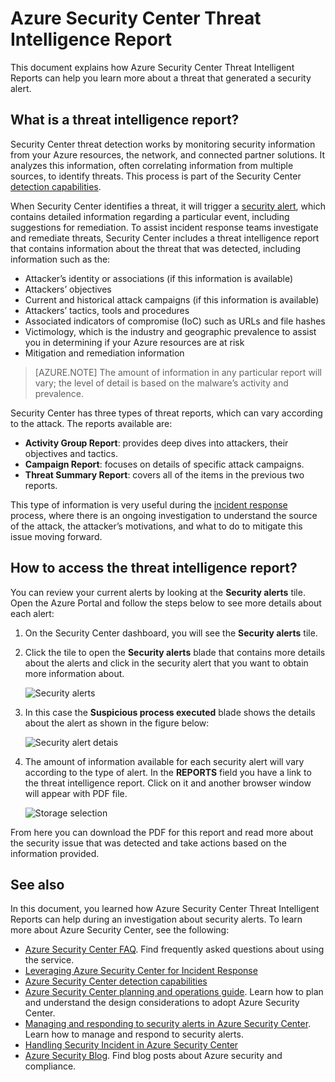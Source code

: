 <properties
   pageTitle="Azure Security Center Threat Intelligence Report | Microsoft Azure"
   description="This document helps you to use Azure Security Center Threat Intelligent Reports during an investigation to find more information regarding a security alert."
   services="security-center"
   documentationCenter="na"
   authors="YuriDio"
   manager="swadhwa"
   editor=""/>

<tags
   ms.service="security-center"
   ms.devlang="na"
   ms.topic="hero-article"
   ms.tgt_pltfrm="na"
   ms.workload="na"
   ms.date="10/17/2016"
   ms.author="yurid"/>

# <a name="azure-security-center-threat-intelligence-report"></a>Azure Security Center Threat Intelligence Report
This document explains how Azure Security Center Threat Intelligent Reports can help you learn more about a threat that generated a security alert.

## <a name="what-is-a-threat-intelligence-report"></a>What is a threat intelligence report?
Security Center threat detection works by monitoring security information from your Azure resources, the network, and connected partner solutions. It analyzes this information, often correlating information from multiple sources, to identify threats. This process is part of the Security Center [detection capabilities](security-center-detection-capabilities.md). 

When Security Center identifies a threat, it will trigger a [security alert](security-center-managing-and-responding-alerts.md), which contains detailed information regarding a particular event, including suggestions for remediation. To assist incident response teams investigate and remediate threats, Security Center includes a threat intelligence report that contains information about the threat that was detected, including information such as the: 

- Attacker’s identity or associations (if this information is available)
- Attackers’ objectives
- Current and historical attack campaigns (if this information is available)
- Attackers’ tactics, tools and procedures
- Associated indicators of compromise (IoC) such as URLs and file hashes
- Victimology, which is the industry and geographic prevalence to assist you in determining if your Azure resources are at risk
- Mitigation and remediation information

>[AZURE.NOTE] The amount of information in any particular report will vary; the level of detail is based on the malware’s activity and prevalence.

Security Center has three types of threat reports, which can vary according to the attack. The reports available are:

- **Activity Group Report**: provides deep dives into attackers, their objectives and tactics.
- **Campaign Report**: focuses on details of specific attack campaigns. 
- **Threat Summary Report**: covers all of the items in the previous two reports.

This type of information is very useful during the [incident response](security-center-incident-response.md) process, where there is an ongoing investigation to understand the source of the attack, the attacker’s motivations, and what to do to mitigate this issue moving forward. 

## <a name="how-to-access-the-threat-intelligence-report"></a>How to access the threat intelligence report?

You can review your current alerts by looking at the **Security alerts** tile. Open the Azure Portal and follow the steps below to see more details about each alert:

1. On the Security Center dashboard, you will see the **Security alerts** tile.

2. Click the tile to open the **Security alerts** blade that contains more details about the alerts and click in the security alert that you want to obtain more information about.

    ![Security alerts](./media/security-center-threat-report/security-center-threat-report-fig1.png)

3. In this case the **Suspicious process executed** blade shows the details about the alert as shown in the figure below:

    ![Security alert detais](./media/security-center-threat-report/security-center-threat-report-fig2.png)

4.  The amount of information available for each security alert will vary according to the type of alert. In the **REPORTS** field you have a link to the threat intelligence report. Click on it and another browser window will appear with PDF file.

    ![Storage selection](./media/security-center-threat-report/security-center-threat-report-fig3.png)

From here you can download the PDF for this report and read more about the security issue that was detected and take actions based on the information provided.

## <a name="see-also"></a>See also

In this document, you learned how Azure Security Center Threat Intelligent Reports can help during an investigation about security alerts. To learn more about Azure Security Center, see the following:

- [Azure Security Center FAQ](security-center-faq.md). Find frequently asked questions about using the service.
- [Leveraging Azure Security Center for Incident Response](security-center-incident-response.md)
- [Azure Security Center detection capabilities](security-center-detection-capabilities.md)
- [Azure Security Center planning and operations guide](security-center-planning-and-operations-guide.md). Learn how to plan and understand the design considerations to adopt Azure Security Center.
- [Managing and responding to security alerts in Azure Security Center](security-center-managing-and-responding-alerts.md). Learn how to manage and respond to security alerts.
- [Handling Security Incident in Azure Security Center](security-center-incident.md)
- [Azure Security Blog](http://blogs.msdn.com/b/azuresecurity/). Find blog posts about Azure security and compliance.
